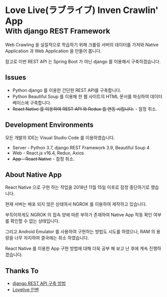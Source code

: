# Love Live(ラブライブ) Inven Crawlin' App<br/><small>With  django REST Framework</small>

Web Crawling 을 실질적으로 학습하기 위해 크롤링 서버의 데이터를 가져와 Native Application 과 Web Application 을 만들어 봅니다. 

참고로 이번 REST API 는 Spring Boot 가 아닌 django 를 이용해서 구축하겠습니다.

## Issues
- Python django 를 이용한 간단한 REST API를 구축합니다.
- Python Beautiful Soup 를 이용해 한 웹 사이트의 HTML 문서를 파싱하여 데이터베이스에 구축합니다.
- ~~React Native 를 이용하여 REST API 와 Redux 를 연동 시킵니다.~~ - 잠정 취소.

## Development Environments

모든 개발의 IDE는 Visual Studio Code 를 이용하였습니다.

- Server - Python 3.7, django REST Framework 3.9, Beautiful Soup 4
- Web - React.js v16.4, Redux, Axios
- ~~App - React Native~~ - 잠정 취소.

## About Native App

React Native 으로 구현 하는 작업을 2018년 11월 15일 이후로 잠정 중단하기로 했습니다.

현재 서버는 배포 되지 않은 상태여서 NGROK 를 이용하여 제작하고 있습니다.

부득이하게도 NGROK 의 접속 양에 따른 부하가 존재하여 Native App 작동 확인 여부를 확인할 수 없는 상태입니다.

그리고 Android Emulator 를 사용하여 구현하는 방법도 시도를 하였으나, RAM 의 용량을 너무 차지하여 결국에는 취소 하였습니다.

React Native 를 이용한 App 구현 방법에 대해 더욱 공부 해 보고 난 후에 계속 진행하겠습니다.

## Thanks To
- [django REST API 구축 방법](http://jamanbbo.tistory.com/43)
- [Lovelive 인벤](http://lovelive.inven.co.kr/)